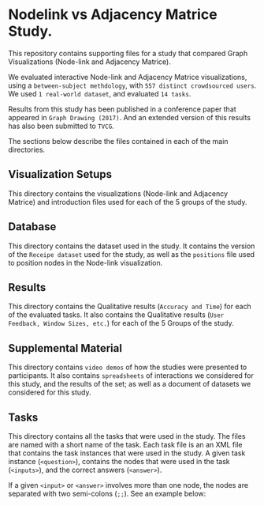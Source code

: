 # Nodelink vs Adjacency Matrice Study.

This repository contains supporting files for a study that compared Graph Visualizations (Node-link and Adjacency Matrice). 

We evaluated interactive Node-link and Adjacency Matrice visualizations, using a `between-subject methdology`, with `557 distinct crowdsourced users`. We used `1 real-world dataset`, and evaluated `14 tasks`.

Results from this study has been published in a conference paper that appeared in `Graph Drawing (2017)`. And an extended version of this results has also been submitted to `TVCG`.

The sections below describe the files contained in each of the main directories.

## Visualization Setups
This directory contains the visualizations (Node-link and Adjacency Matrice) and introduction files used for each of the 5 groups of the study.

## Database
This directory contains the dataset used in the study. It contains the version of the `Receipe dataset` used for the study, as well as the `positions` file used to position nodes in the Node-link visualization.


## Results
This directory contains the Qualitative results (`Accuracy and Time`) for each of the evaluated tasks. It also contains the Qualitative results (`User Feedback, Window Sizes, etc.`) for each of the 5 Groups of the study.

## Supplemental Material
This directory contains `video demos` of how the studies were presented to participants. It also contains `spreadsheets` of interactions we considered for this study, and the results of the set; as well as a document of datasets we considered for this study.

## Tasks
This directory contains all the tasks that were used in the study. The files are named with a short name of the task. Each task file is an an XML file that contains the task instances that were used in the study. A given task instance (`<question>`), contains the nodes that were used in the task (`<inputs>`), and the correct answers (`<answer>`). 

If a given `<input>` or `<answer>` involves more than one node, the nodes are separated with two semi-colons (`;;`). See an example below:


